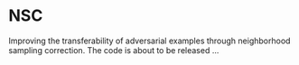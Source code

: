 # NSC
Improving the transferability of adversarial examples through neighborhood sampling correction. The code is about to be released ... 
